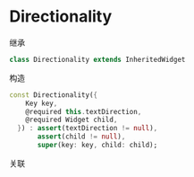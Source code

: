 # Directionality

继承
``` dart
class Directionality extends InheritedWidget
```
构造
```dart
const Directionality({
    Key key,
    @required this.textDirection,
    @required Widget child,
  }) : assert(textDirection != null),
       assert(child != null),
       super(key: key, child: child);
```
关联
